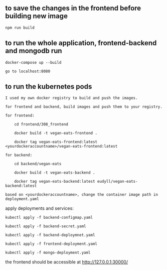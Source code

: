 
## to save the changes in the frontend before building new image

    npm run build

## to run the whole application, frontend-backend and mongodb run

    docker-compose up --build

    go to localhost:8080


## to run the kubernetes pods

    I used my own docker registry to build and push the images. 

    for frontend and backend, build images and push them to your registry. 

    for frontend: 

        cd frontend/308_frontend

        docker build -t vegan-eats-frontend .

        docker tag vegan-eats-frontend:latest <yourdockeraccountname>/vegan-eats-frontend:latest

    for backend: 

        cd backend/vegan-eats

        docker build -t vegan-eats-backend .

        docker tag vegan-eats-backend:latest eudyll/vegan-eats-backend:latest

    based on <yourdockeraccountname>, change the container image path in deployment.yaml

apply deployments and services:

    kubectl apply -f backend-configmap.yaml

    kubectl apply -f backend-secret.yaml

    kubectl apply -f backend-deploymnet.yaml

    kubectl apply -f frontend-deployment.yaml

    kubectl apply -f mongo-deployment.yaml

the frontend should be accessible at http://127.0.0.1:30000/
